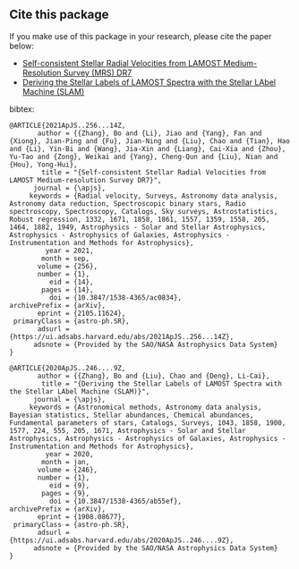 ## Cite this package

If you make use of this package in your research, please cite the paper below:
- [Self-consistent Stellar Radial Velocities from LAMOST Medium-Resolution Survey (MRS) DR7](https://ui.adsabs.harvard.edu/abs/2021ApJS..256...14Z/abstract)
- [Deriving the Stellar Labels of LAMOST Spectra with the Stellar LAbel Machine (SLAM)](https://ui.adsabs.harvard.edu/abs/2020ApJS..246....9Z/abstract)

bibtex:
```
@ARTICLE{2021ApJS..256...14Z,
       author = {{Zhang}, Bo and {Li}, Jiao and {Yang}, Fan and {Xiong}, Jian-Ping and {Fu}, Jian-Ning and {Liu}, Chao and {Tian}, Hao and {Li}, Yin-Bi and {Wang}, Jia-Xin and {Liang}, Cai-Xia and {Zhou}, Yu-Tao and {Zong}, Weikai and {Yang}, Cheng-Qun and {Liu}, Nian and {Hou}, Yong-Hui},
        title = "{Self-consistent Stellar Radial Velocities from LAMOST Medium-resolution Survey DR7}",
      journal = {\apjs},
     keywords = {Radial velocity, Surveys, Astronomy data analysis, Astronomy data reduction, Spectroscopic binary stars, Radio spectroscopy, Spectroscopy, Catalogs, Sky surveys, Astrostatistics, Robust regression, 1332, 1671, 1858, 1861, 1557, 1359, 1558, 205, 1464, 1882, 1949, Astrophysics - Solar and Stellar Astrophysics, Astrophysics - Astrophysics of Galaxies, Astrophysics - Instrumentation and Methods for Astrophysics},
         year = 2021,
        month = sep,
       volume = {256},
       number = {1},
          eid = {14},
        pages = {14},
          doi = {10.3847/1538-4365/ac0834},
archivePrefix = {arXiv},
       eprint = {2105.11624},
 primaryClass = {astro-ph.SR},
       adsurl = {https://ui.adsabs.harvard.edu/abs/2021ApJS..256...14Z},
      adsnote = {Provided by the SAO/NASA Astrophysics Data System}
}

@ARTICLE{2020ApJS..246....9Z,
       author = {{Zhang}, Bo and {Liu}, Chao and {Deng}, Li-Cai},
        title = "{Deriving the Stellar Labels of LAMOST Spectra with the Stellar LAbel Machine (SLAM)}",
      journal = {\apjs},
     keywords = {Astronomical methods, Astronomy data analysis, Bayesian statistics, Stellar abundances, Chemical abundances, Fundamental parameters of stars, Catalogs, Surveys, 1043, 1858, 1900, 1577, 224, 555, 205, 1671, Astrophysics - Solar and Stellar Astrophysics, Astrophysics - Astrophysics of Galaxies, Astrophysics - Instrumentation and Methods for Astrophysics},
         year = 2020,
        month = jan,
       volume = {246},
       number = {1},
          eid = {9},
        pages = {9},
          doi = {10.3847/1538-4365/ab55ef},
archivePrefix = {arXiv},
       eprint = {1908.08677},
 primaryClass = {astro-ph.SR},
       adsurl = {https://ui.adsabs.harvard.edu/abs/2020ApJS..246....9Z},
      adsnote = {Provided by the SAO/NASA Astrophysics Data System}
}
```